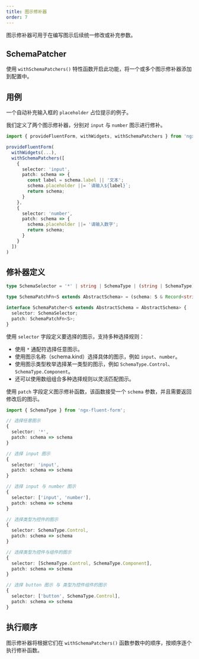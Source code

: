 ```yaml
---
title: 图示修补器
order: 7
---
```


图示修补器可用于在编写图示后续统一修改或补充参数。

## SchemaPatcher

使用 `withSchemaPatchers()` 特性函数开启此功能，将一个或多个图示修补器添加到配置中。

## 用例

一个自动补充输入框的 `placeholder` 占位提示的例子。

我们定义了两个图示修补器，分别对 `input` 与 `number` 图示进行修补。

```ts
import { provideFluentForm, withWidgets, withSchemaPatchers } from 'ngx-fluent-form';

provideFluentForm(
  withWidgets(...),
  withSchemaPatchers([
    {
      selector: 'input',
      patch: schema => {
        const label = schema.label || '文本';
        schema.placeholder ||= `请输入${label}`;
        return schema;
      }
    },
    {
      selector: 'number',
      patch: schema => {
        schema.placeholder ||= '请输入数字';
        return schema;
      }
    }
  ])
)
```

## 修补器定义

```ts
type SchemaSelector = '*' | string | SchemaType | (string | SchemaType)[];

type SchemaPatchFn<S extends AbstractSchema> = (schema: S & Record<string, SafeAny>) => S;

interface SchemaPatcher<S extends AbstractSchema = AbstractSchema> {
  selector: SchemaSelector;
  patch: SchemaPatchFn<S>;
}
```

使用 `selector` 字段定义要选择的图示，支持多种选择规则：

- 使用 `*` 通配符选择任意图示。
- 使用图示名称（schema.kind）选择具体的图示，例如 `input`、`number`。
- 使用图示类型枚举选择某一类型的图示，例如 `SchemaType.Control`、`SchemaType.Component`。
- 还可以使用数组组合多种选择规则以灵活匹配图示。

使用 `patch` 字段定义图示修补函数，该函数接受一个 `schema` 参数，并且需要返回修改后的图示。

```ts
import { SchemaType } from 'ngx-fluent-form';

// 选择任意图示
{
  selector: '*',
  patch: schema => schema
}

// 选择 input 图示
{
  selector: 'input',
  patch: schema => schema
}

// 选择 input 与 number 图示
{
  selector: ['input', 'number'],
  patch: schema => schema
}

// 选择类型为控件的图示
{
  selector: SchemaType.Control,
  patch: schema => schema
}

// 选择类型为控件与组件的图示
{
  selector: [SchemaType.Control, SchemaType.Component],
  patch: schema => schema
}

// 选择 button 图示 与 类型为控件组件的图示
{
  selector: ['button', SchemaType.Control],
  patch: schema => schema
}
```

## 执行顺序

图示修补器将根据它们在 `withSchemaPatchers()` 函数参数中的顺序，按顺序逐个执行修补函数。
